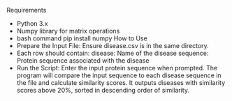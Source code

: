 Requirements
 - Python 3.x
 - Numpy library for matrix operations
 - bash command
    pip install numpy
How to Use
 - Prepare the Input File: 
     Ensure disease.csv is in the same directory. 
 - Each row should contain:
     disease: Name of the disease
     sequence: Protein sequence associated with the disease
 - Run the Script:
     Enter the input protein sequence when prompted.
     The program will compare the input sequence to each disease sequence in the file and calculate similarity scores.
     It outputs diseases with similarity scores above 20%, sorted in descending order of similarity.

